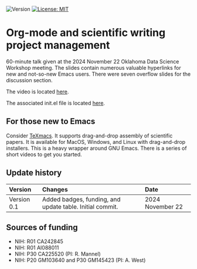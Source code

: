![Version](https://img.shields.io/static/v1?label=DSW24-org-mode-slides&message=0.1&color=brightcolor)
[![License: MIT](https://img.shields.io/badge/License-MIT-blue.svg)](https://opensource.org/licenses/MIT)


# Org-mode and scientific writing project management

60-minute talk given at the 2024 November 22 Oklahoma Data Science Workshop meeting. 
The slides contain numerous valuable hyperlinks for new and not-so-new Emacs users.
There were seven overflow slides for the discussion section.


The video is located [here](https://mediasite.ouhsc.edu/Mediasite/Channel/python/browse/null/most-recent/null/0/null).

The associated init.el file is located [here](https://github.com/MooersLab/dsw-2024-org-mode-init).

## For those new to Emacs

Consider [TeXmacs](https://www.texmacs.org/tmweb/home/videos.en.html). 
It supports drag-and-drop assembly of scientific papers. 
It is available for MacOS, Windows, and Linux with drag-and-drop installers.
This is a heavy wrapper around GNU Emacs.
There is a series of short videos to get you started.

## Update history

|Version      | Changes                                                                                                                                                                         | Date                 |
|:-----------|:------------------------------------------------------------------------------------------------------------------------------------------|:--------------------|
| Version 0.1 |   Added badges, funding, and update table.  Initial commit.                                                                                                                | 2024 November 22  |

## Sources of funding

- NIH: R01 CA242845
- NIH: R01 AI088011
- NIH: P30 CA225520 (PI: R. Mannel)
- NIH: P20 GM103640 and P30 GM145423 (PI: A. West)
